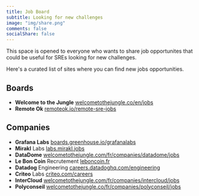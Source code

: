 ```yaml
---
title: Job Board
subtitle: Looking for new challenges
image: "img/share.png"
comments: false
socialShare: false
---
```

This space is opened to everyone who wants to share job opportunites that could
be useful for SREs looking for new challenges.

Here's a curated list of sites where you can find new jobs opportunities.

## Boards

* **Welcome to the Jungle**
  [welcometothejungle.co/en/jobs](https://www.welcometothejungle.com/en/jobs?query=sre)
* **Remote Ok**
  [remoteok.io/remote-sre-jobs](https://remoteok.io/remote-sre-jobs)

## Companies

* **Grafana Labs**
  [boards.greenhouse.io/grafanalabs](https://boards.greenhouse.io/grafanalabs/jobs/4928767004)
* **Mirakl** Labs
  [labs.mirakl.jobs](https://labs.mirakl.jobs/emplois)
* **DataDome**
  [welcometothejungle.com/fr/companies/datadome/jobs](https://www.welcometothejungle.com/fr/companies/datadome/jobs)
* **Le Bon Coin** Recrutement
  [leboncoin.fr](https://www.leboncoin.fr/boutique/11532/postulez_aux_offres_d_emploi_leboncoin.htm/)
* **Datadog** Engineering
  [careers.datadoghq.com/engineering](https://careers.datadoghq.com/engineering/)
* **Criteo** Labs
  [criteo.com/careers](https://careers.criteo.com/en/jobs/?keyword=sre#results)
* **InterCloud**
  [welcometothejungle.com/fr/companies/intercloud/jobs](https://www.welcometothejungle.com/fr/companies/intercloud/jobs)
* **Polyconseil**
  [welcometothejungle.co/fr/companies/polyconseil/jobs](https://www.welcometothejungle.com/fr/companies/polyconseil/jobs)
